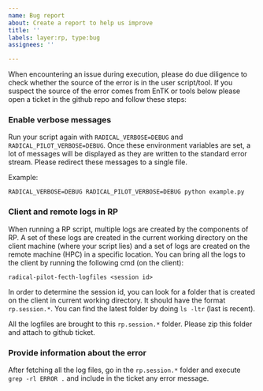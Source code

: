 ```yaml
---
name: Bug report
about: Create a report to help us improve
title: ''
labels: layer:rp, type:bug
assignees: ''

---
```


When encountering an issue during execution, please do due diligence to check whether the source of the error is in the user script/tool. If you suspect the source of the error comes from EnTK or tools below please open a ticket in the github repo and follow these steps:

### Enable verbose messages

Run your script again with ``RADICAL_VERBOSE=DEBUG`` and ``RADICAL_PILOT_VERBOSE=DEBUG``. Once these environment variables are set, a lot of messages will be displayed as they are written to the standard error stream. Please redirect these messages to a single file.

Example:
```
RADICAL_VERBOSE=DEBUG RADICAL_PILOT_VERBOSE=DEBUG python example.py
```

### Client and remote logs in RP

When running a RP script, multiple logs are created by the components of RP. A set of these logs are created in the current working directory on the client machine (where your script lies) and a set of logs are created on the remote machine (HPC) in a specific location. You can bring all the logs to the client by running the following cmd (on the client):

```
radical-pilot-fecth-logfiles <session id>
```

In order to determine the session id, you can look for a folder that is created on the client in current working directory. It should have the format ```rp.session.*```. You can find the latest folder by doing ``ls -ltr`` (last is recent).

All the logfiles are brought to this `rp.session.*` folder. Please zip this folder and attach to github ticket.

### Provide information about the error

After fetching all the log files, go in the `rp.session.*` folder and execute `grep -rl ERROR .` and include in the ticket any error message.